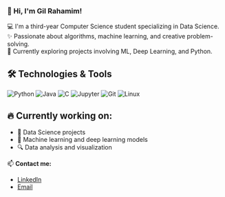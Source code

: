 ### 👋 Hi, I'm Gil Rahamim!

💻 I'm a third-year Computer Science student specializing in Data Science.  
✨ Passionate about algorithms, machine learning, and creative problem-solving.  
🚀 Currently exploring projects involving ML, Deep Learning, and Python.


## 🛠️ Technologies & Tools
![Python](https://img.shields.io/badge/-Python-black?style=flat-square&logo=python)
![Java](https://img.shields.io/badge/-Java-blue?style=flat-square&logo=openjdk)
![C](https://img.shields.io/badge/-C-00599C?style=flat-square&logo=c)
![Jupyter](https://img.shields.io/badge/-Jupyter-orange?style=flat-square&logo=jupyter)
![Git](https://img.shields.io/badge/-Git-red?style=flat-square&logo=git)
![Linux](https://img.shields.io/badge/-Linux-black?style=flat-square&logo=linux)


## 🔥 Currently working on:
- 🌱 Data Science projects
- 🧠 Machine learning and deep learning models
- 🔍 Data analysis and visualization



📫 **Contact me:**
- [LinkedIn](https://www.linkedin.com/in/gil-rahamm/)
- [Email](gilrahamim1@gmail.com)
